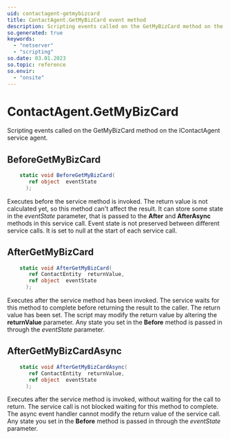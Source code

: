 ```yaml
---
uid: contactagent-getmybizcard
title: ContactAgent.GetMyBizCard event method
description: Scripting events called on the GetMyBizCard method on the ContactAgent service agent.
so.generated: true
keywords:
  - "netserver"
  - "scripting"
so.date: 03.01.2023
so.topic: reference
so.envir:
  - "onsite"
---
```

# ContactAgent.GetMyBizCard

Scripting events called on the <see cref='M:SuperOffice.CRM.Services.IContactAgent.GetMyBizCard'>GetMyBizCard</see> method on the <see cref='IContactAgent'>IContactAgent</see>  service agent.

## BeforeGetMyBizCard
```cs
    static void BeforeGetMyBizCard(
       ref object  eventState
      );
```
Executes before the service method is invoked.
The return value is not calculated yet, so this method can't affect the result.
It can store some state in the *eventState* parameter, that is passed to the **After** and **AfterAsync** methods in this service call.
Event state is not preserved between different service calls. It is set to null at the start of each service call.
## AfterGetMyBizCard
```cs
    static void AfterGetMyBizCard(
       ref ContactEntity  returnValue,
       ref object  eventState
      );
```
Executes after the service method has been invoked. The service waits for this method to complete before returning the result to the caller.
The return value has been set. The script may modify the return value by altering the **returnValue** parameter.
Any state you set in the **Before** method is passed in through the *eventState* parameter.
## AfterGetMyBizCardAsync
```cs
    static void AfterGetMyBizCardAsync(
       ref ContactEntity  returnValue,
       ref object  eventState
      );
```
Executes after the service method is invoked, without waiting for the call to return.
The service call is not blocked waiting for this method to complete.
The async event handler cannot modify the return value of the service call.
Any state you set in the **Before** method is passed in through the *eventState* parameter.

